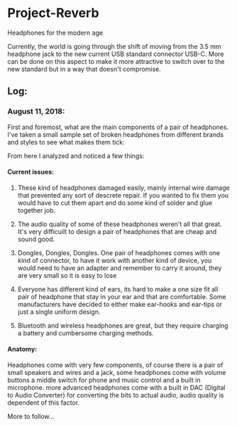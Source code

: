 # Project-Reverb
Headphones for the modern age

Currently, the world is going through the shift of moving from the 3.5 mm headphone jack to the new current USB standard connector USB-C.
More can be done on this aspect to make it more attractive to switch over to the new standard but in a way that doesn't compromise.

## Log:

### August 11, 2018:

First and foremost, what are the main components of a pair of headphones. I've taken a small sample set of broken headphones from different brands and styles to see what makes them tick:



From here I analyzed and noticed a few things:

#### Current issues:

1. These kind of headphones damaged easily, mainly internal wire damage that prevented any sort of descrete repair. If you wanted to fix them you would have to cut them apart and do some kind of solder and glue together job.

2. The audio quality of some of these headphones weren't all that great. It's very difficuilt to design a pair of headphones that are cheap and sound good.

3. Dongles, Dongles, Dongles. One pair of headphones comes with one kind of connector, to have it work with another kind of device, you would need to have an adapter and remember to carry it around, they are very small so it is easy to lose

4. Everyone has different kind of ears, its hard to make a one size fit all pair of headphone that stay in your ear and that are comfortable. Some manufacturers have decided to either make ear-hooks and ear-tips or just a single uniform design.

5. Bluetooth and wireless headphones are great, but they require charging a battery and cumbersome charging methods.

#### Anatomy:

Headphones come with very few components, of course there is a pair of small speakers and wires and a jack, some headphones come with volume buttons a middle switch for phone and music control and a built in microphone. more advanced headphones come with a built in DAC (Digital to Audio Converter) for converting the bits to actual audio, audio quality is dependent of this factor. 

More to follow...
